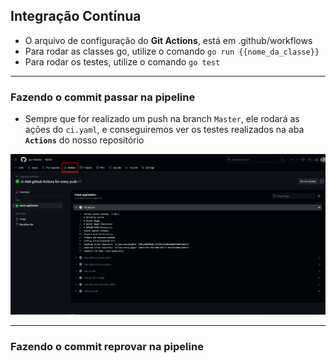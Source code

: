 ## Integração Contínua

- O arquivo de configuração do **Git Actions**, está em .github/workflows
- Para rodar as classes go, utilize o comando `go run {{nome_da_classe}}`
- Para rodar os testes, utilize o comando `go test`

---

### Fazendo o commit passar na pipeline

- Sempre que for realizado um push na branch `Master`, ele rodará as ações
do `ci.yaml`, e conseguiremos ver os testes realizados na aba **`Actions`**
do nosso repositório

![img.png](img.png)

---

### Fazendo o commit reprovar na pipeline

